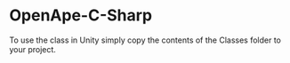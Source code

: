# OpenApe-C-Sharp

To use the class in Unity simply copy the contents of the Classes folder to your project.
